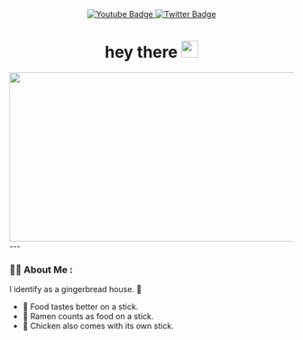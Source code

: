 <div id="header" align="center">
  <div id="badges">
  <a href="https://www.youtube.com/channel/UCfL68OJu3DgBa3J912fDTSg/featured">
    <img src="https://img.shields.io/badge/YouTube-red?style=for-the-badge&logo=youtube&logoColor=white" alt="Youtube Badge"/>
  </a>
  <a href="https://twitter.com/wizzuone">
    <img src="https://img.shields.io/badge/Twitter-blue?style=for-the-badge&logo=twitter&logoColor=white" alt="Twitter Badge"/>
  </a>
</div>
      <img src="https://komarev.com/ghpvc/?username=wizzuone&style=flat-square&color=blue" alt=""/>
    <h1>
  hey there
  <img src="https://media.giphy.com/media/hvRJCLFzcasrR4ia7z/giphy.gif" width="30px"/>
</h1>
</div>
<div align="center">
  <img src="https://media.giphy.com/media/dWesBcTLavkZuG35MI/giphy.gif" width="600" height="300"/>
</div>
---

### :technologist: About Me :
I identify as a gingerbread house. 🍰
- 🍢 Food tastes better on a stick.
- 🍜 Ramen counts as food on a stick.
- 🍗 Chicken also comes with its own stick.
